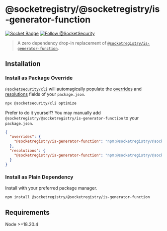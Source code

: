 # @socketregistry/@socketregistry/is-generator-function

[![Socket Badge](https://socket.dev/api/badge/npm/package/@socketregistry/@socketregistry/is-generator-function)](https://socket.dev/npm/package/@socketregistry/@socketregistry/is-generator-function)
[![Follow @SocketSecurity](https://img.shields.io/twitter/follow/SocketSecurity?style=social)](https://twitter.com/SocketSecurity)

> A zero dependency drop-in replacement of
> [`@socketregistry/is-generator-function`](https://www.npmjs.com/package/@socketregistry/is-generator-function).

## Installation

### Install as Package Override

[`@socketsecurity/cli`](https://www.npmjs.com/package/@socketsecurity/cli) will
automagically populate the
[overrides](https://docs.npmjs.com/cli/v9/configuring-npm/package-json#overrides)
and [resolutions](https://yarnpkg.com/configuration/manifest#resolutions) fields
of your `package.json`.

```sh
npx @socketsecurity/cli optimize
```

Prefer to do it yourself? You may manually add
`@socketregistry/@socketregistry/is-generator-function` to your `package.json`.

```json
{
  "overrides": {
    "@socketregistry/is-generator-function": "npm:@socketregistry/@socketregistry/is-generator-function@^1"
  },
  "resolutions": {
    "@socketregistry/is-generator-function": "npm:@socketregistry/@socketregistry/is-generator-function@^1"
  }
}
```

### Install as Plain Dependency

Install with your preferred package manager.

```sh
npm install @socketregistry/@socketregistry/is-generator-function
```

## Requirements

Node &gt;=18.20.4
